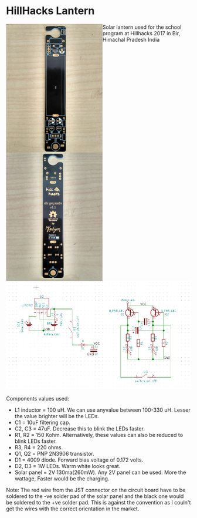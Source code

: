 # HillHacks Lantern
<a href="url"><img src="/images/front.jpg" align="left" height="350" width="263" ></a>


<a href="url"><img src="/images/back.jpg" align="left" height="350" width="263" ></a>


Solar lantern used for the school program at Hillhacks 2017 in Bir, Himachal Pradesh India

![Schematics](/images/schematics.png)

Components values used:
* L1 inductor = 100 uH. We can use anyvalue between 100-330 uH. Lesser the value brighter will be the LEDs.
* C1 = 10uF filtering cap.
* C2, C3 = 47uF. Decrease this to blink the LEDs faster.
* R1, R2 = 150 Kohm. Alternatively, these values can also be reduced to blink LEDs faster.
* R3, R4 = 220 ohms.
* Q1, Q2 = PNP 2N3906 transistor.
* D1 = 4009 diode. Forward bias voltage of 0.172 volts.
* D2, D3 = 1W LEDs. Warm white looks great.
* Solar panel = 2V 130ma(260mW). Any 2V panel can be used. More the wattage, Faster would be the charging.

Note: The red wire from the JST connector on the circuit board have to be soldered to the -ve solder pad of the solar panel and the black one would be soldered to the +ve solder pad. This is against the convention as I couln't get the wires with the correct orientation in the market.
